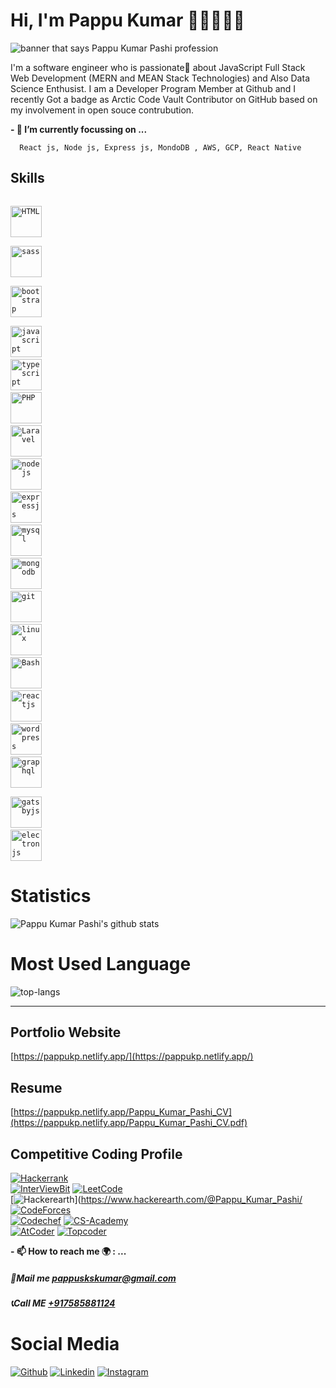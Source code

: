 # Hi, I'm Pappu Kumar 👋🏾👨‍🎓‍💻

<img src="https://user-images.githubusercontent.com/46879554/89623810-e53d4e80-d8b2-11ea-8966-f32fe89fe28f.jpg" alt="banner that says Pappu Kumar Pashi profession">

I'm a software engineer who is passionate💖 about JavaScript Full Stack Web Development (MERN and MEAN Stack Technologies) and Also Data Science Enthusist. I am a Developer Program Member at Github and I recently Got a badge as Arctic Code Vault Contributor on GitHub based on my involvement in open souce contrubution. 

**- 🔭 I’m currently focussing on ...**

      React js, Node js, Express js, MondoDB , AWS, GCP, React Native
 
## Skills

<code> <img title="HTML" height="50" src="https://www.vectorlogo.zone/logos/w3_html5/w3_html5-icon.svg" /> </code>
<code> <img title="sass" height="50" src="https://www.vectorlogo.zone/logos/sass-lang/sass-lang-ar21.svg" /> </code>
<code> <img title="bootstrap" height="50" src="https://www.vectorlogo.zone/logos/getbootstrap/getbootstrap-ar21.svg" /> </code>
<code> <img title="javascript" height="50" src="https://www.vectorlogo.zone/logos/javascript/javascript-horizontal.svg"/></code>
<code> <img title="typescript" height="50" src="https://www.vectorlogo.zone/logos/typescriptlang/typescriptlang-icon.svg"/></code>
<code> <img title="PHP"  height="50" src="https://www.vectorlogo.zone/logos/php/php-horizontal.svg"/></code>
<code> <img title="Laravel"  height="50" src="https://www.vectorlogo.zone/logos/laravel/laravel-ar21.svg"/></code>
<code> <img title="nodejs" height="50" src="https://www.vectorlogo.zone/logos/nodejs/nodejs-horizontal.svg"/></code>
<code> <img title="expressjs" height="50" src="https://www.vectorlogo.zone/logos/expressjs/expressjs-ar21.svg"/></code>
<code> <img title="mysql" height="50" src="https://www.vectorlogo.zone/logos/mysql/mysql-horizontal.svg"/></code>
<code> <img title="mongodb" height="50" src="https://www.vectorlogo.zone/logos/mongodb/mongodb-ar21.svg"></code>
<code> <img title="git" height="50" src="https://www.vectorlogo.zone/logos/git-scm/git-scm-ar21.svg"/></code>
<code> <img title="linux" height="50" src="https://www.vectorlogo.zone/logos/linux/linux-ar21.svg"/></code>
<code> <img title="Bash" height="50" src="https://www.vectorlogo.zone/logos/gnu_bash/gnu_bash-ar21.svg"/></code>
<code> <img title="reactjs" height="50" src="https://www.vectorlogo.zone/logos/reactjs/reactjs-icon.svg"/></code>
<code> <img title="wordpress" height="50" src="https://www.vectorlogo.zone/logos/wordpress/wordpress-icon.svg" /></code>
<code> <img title="graphql" height="50" src="https://www.vectorlogo.zone/logos/graphql/graphql-icon.svg" /> </code>
<code> <img title="gatsbyjs" height="50" src="https://www.vectorlogo.zone/logos/gatsbyjs/gatsbyjs-ar21.svg"></code>
<code> <img title="electronjs" height="50" src="https://www.vectorlogo.zone/logos/electronjs/electronjs-ar21.svg"></code>


# Statistics #

![Pappu Kumar Pashi's github stats](https://github-readme-stats.vercel.app/api?username=PappuKP&show_icons=true&theme=tokyonight)

# Most Used Language #

![top-langs](https://github-readme-stats.vercel.app/api/top-langs?username=pappukp&show_icons=true&title_color=fff&icon_color=79ff97&text_color=9f9f9f&bg_color=151515)

---

## Portfolio Website ##

[https://pappukp.netlify.app/](https://pappukp.netlify.app/)

## Resume ##

[https://pappukp.netlify.app/Pappu_Kumar_Pashi_CV](https://pappukp.netlify.app/Pappu_Kumar_Pashi_CV.pdf)

## Competitive Coding Profile ##

[![Hackerrank](https://img.shields.io/badge/-hackerrank-7cfc00?style=flat&labelColor=7cfc00&logo=hackerrank&logoColor=white)](https://www.hackerrank.com/pappuskskumar/)	
[![InterViewBit](https://img.shields.io/badge/-Interviewbit-87ceeb?style=flat&labelColor=87ceeb&logo=Interviewbit&logoColor=white)](https://www.interviewbit.com/profile/Pappu_Kumar_Pashi/)
[![LeetCode](https://img.shields.io/badge/-LeetCode-ff8c00?style=flat&labelColor=ff8c00&logo=LeetCode&logoColor=white)](https://leetcode.com/pappu_kumar_pashi/)	
[![Hackerearth](https://img.shields.io/badge/-Hackerearth-ff8c00?style=flat&labelColor=ff8c00&logo=Hackerearth&logoColor=white)](https://www.hackerearth.com/@Pappu_Kumar_Pashi/
[![CodeForces](https://img.shields.io/badge/-codeforces-ec6161?style=flat&labelColor=ec6161&logo=codeforces&logoColor=white)](https://codeforces.com/profile/Pappu_kumar/)	
[![Codechef](https://img.shields.io/badge/-codechef-909090?style=flat&labelColor=909090&logo=codechef&logoColor=white)](https://www.codechef.com/users/pappu_kumar_20/)
[![CS-Academy](https://img.shields.io/badge/-csacademy-a19a9a?style=flat&labelColor=a19a9a&logo=csacademy&logoColor=white)](https://csacademy.com/user/pappu_kumar/)	
[![AtCoder](https://img.shields.io/badge/-atcoder-61ecdb?style=flat&labelColor=61ecdb&logo=atcoder&logoColor=white)](https://atcoder.jp/users/pappu_kumar/)	
[![Topcoder](https://img.shields.io/badge/-Topcoder-ffff00?style=flat&labelColor=ffff00&logo=Topcoder&logoColor=white)](https://www.topcoder.com/members/Pappu_kumar/)
      
      
**- 📫 How to reach me 🌍 : ...**
##### 💌Mail me [pappuskskumar@gmail.com]()
##### 📞Call ME [+917585881124]()


# Social Media #
[![Github](https://img.shields.io/badge/-Github-000?style=flat&logo=Github&logoColor=white)](https://github.com/PappuKP)
[![Linkedin](https://img.shields.io/badge/-LinkedIn-blue?style=flat&logo=Linkedin&logoColor=white)](https://www.linkedin.com/in/pappu-kumar-pashi-75977a172/)
[![Instagram](https://img.shields.io/badge/-Instagram-c13584?style=flat&labelColor=c13584&logo=instagram&logoColor=white)](https://www.instagram.com/smart_boy_pappu_/)

